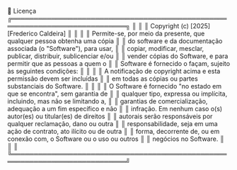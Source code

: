 📜 Licença
╔════════════════════════════════════════════════════════════════════════════╗
║                                                                            ║
║  Copyright (c) [2025] [Frederico Caldeira]                                 ║
║                                                                            ║
║  Permite-se, por meio da presente, que qualquer pessoa obtenha uma cópia   ║
║  do software e da documentação associada (o "Software"), para usar,        ║
║  copiar, modificar, mesclar, publicar, distribuir, sublicenciar e/ou       ║
║  vender cópias do Software, e para permitir que as pessoas a quem o        ║
║  Software é fornecido o façam, sujeito às seguintes condições:             ║
║                                                                            ║
║  A notificação de copyright acima e esta permissão devem ser incluídas     ║
║  em todas as cópias ou partes substanciais do Software.                    ║
║                                                                            ║
║  O Software é fornecido "no estado em que se encontra", sem garantia de    ║
║  qualquer tipo, expressa ou implícita, incluindo, mas não se limitando a,  ║
║  garantias de comercialização, adequação a um fim específico e não         ║
║  infração. Em nenhum caso o(s) autor(es) ou titular(es) de direitos        ║
║  autorais serão responsáveis por qualquer reclamação, dano ou outra        ║
║  responsabilidade, seja em uma ação de contrato, ato ilícito ou de outra   ║
║  forma, decorrente de, ou em conexão com, o Software ou o uso ou outros    ║
║  negócios no Software.                                                     ║
║                                                                            ║
╚════════════════════════════════════════════════════════════════════════════╝
